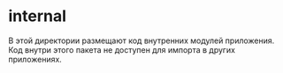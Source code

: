 # internal

В этой директории размещают код внутренних модулей приложения. Код внутри этого пакета не доступен для импорта в других приложениях.